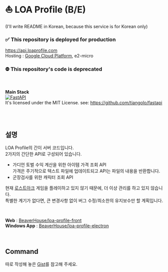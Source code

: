 # ⛵ LOA Profile (B/E)

(I'll write README in Korean, because this service is for Korean only)

### ✅ This repository is deployed for production

https://api.loaprofile.com  
Hosting : [Google Cloud Platform][gcp], e2-micro

### ⛔ This repository's code is deprecated

<br>

**Main Stack**  
[![FastAPI](https://img.shields.io/badge/FastAPI-005571?style=for-the-badge&logo=fastapi)][fastapi]  
It's licensed under the MIT License. see: https://github.com/tiangolo/fastapi

<br>
<br>

## 설명

LOA Profile의 간이 서버 코드입니다.  
2가지의 간단한 API로 구성되어 있습니다.

- 가디언 토벌 수익 계산을 위한 아이템 가격 조회 API  
  가격은 주기적으로 텍스트 파일에 업데이트되고 API는 파일의 내용을 반환합니다.
- 군장검사를 위한 캐릭터 조회 API

현재 [로스트아크][lostark] 게임을 플레이하고 있지 않기 때문에, 더 이상 관리를 하고 있지 않습니다.  
특별한 계기가 없다면, 큰 변경사항 없이 버그 수정/최소한의 유지보수만 할 계획입니다.

<br/>

**Web** : [BeaverHouse/loa-profile-front][web]  
**Windows App** : [BeaverHouse/loa-profile-electron][windows]

<!--If you have latest repository, link here-->

<br>

## Command

따로 작성해 놓은 [Gist][gist]를 참고해 주세요.

[lostark]: https://lostark.game.onstove.com/Main
[fastapi]: https://fastapi.tiangolo.com/
[gcp]: https://cloud.google.com/?hl=en
[web]: https://github.com/BeaverHouse/loa-profile-front
[windows]: https://github.com/BeaverHouse/loa-profile-electron
[gist]: https://gist.github.com/HU-Lee/771ce2427b46801ce186343f55c4bed8

<!--
You can find some emojis at https://html-css-js.com/html/character-codes/
You can find some badges at https://dev.to/envoy_/150-badges-for-github-pnk
-->
